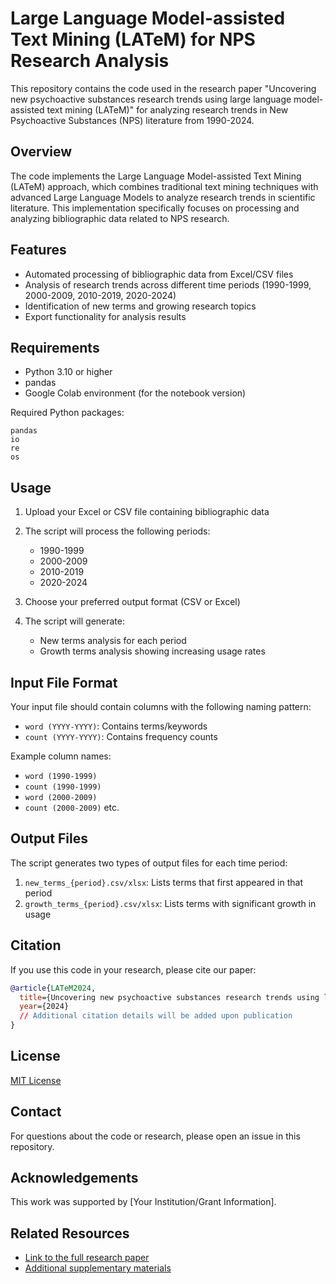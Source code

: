 # Large Language Model-assisted Text Mining (LATeM) for NPS Research Analysis

This repository contains the code used in the research paper "Uncovering new psychoactive substances research trends using large language model-assisted text mining (LATeM)" for analyzing research trends in New Psychoactive Substances (NPS) literature from 1990-2024.

## Overview

The code implements the Large Language Model-assisted Text Mining (LATeM) approach, which combines traditional text mining techniques with advanced Large Language Models to analyze research trends in scientific literature. This implementation specifically focuses on processing and analyzing bibliographic data related to NPS research.

## Features

- Automated processing of bibliographic data from Excel/CSV files
- Analysis of research trends across different time periods (1990-1999, 2000-2009, 2010-2019, 2020-2024)
- Identification of new terms and growing research topics
- Export functionality for analysis results

## Requirements

- Python 3.10 or higher
- pandas
- Google Colab environment (for the notebook version)

Required Python packages:
```
pandas
io
re
os
```

## Usage

1. Upload your Excel or CSV file containing bibliographic data
2. The script will process the following periods:
   - 1990-1999
   - 2000-2009
   - 2010-2019
   - 2020-2024

3. Choose your preferred output format (CSV or Excel)
4. The script will generate:
   - New terms analysis for each period
   - Growth terms analysis showing increasing usage rates

## Input File Format

Your input file should contain columns with the following naming pattern:
- `word (YYYY-YYYY)`: Contains terms/keywords
- `count (YYYY-YYYY)`: Contains frequency counts

Example column names:
- `word (1990-1999)`
- `count (1990-1999)`
- `word (2000-2009)`
- `count (2000-2009)`
etc.

## Output Files

The script generates two types of output files for each time period:
1. `new_terms_{period}.csv/xlsx`: Lists terms that first appeared in that period
2. `growth_terms_{period}.csv/xlsx`: Lists terms with significant growth in usage

## Citation

If you use this code in your research, please cite our paper:

```bibtex
@article{LATeM2024,
  title={Uncovering new psychoactive substances research trends using large language model-assisted text mining (LATeM)},
  year={2024}
  // Additional citation details will be added upon publication
}
```

## License

[MIT License](LICENSE)

## Contact

For questions about the code or research, please open an issue in this repository.

## Acknowledgements

This work was supported by [Your Institution/Grant Information].

## Related Resources

- [Link to the full research paper]()
- [Additional supplementary materials]()
